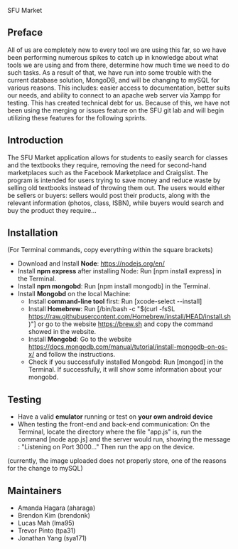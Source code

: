 SFU Market

Preface
------------------------------------
All of us are completely new to every tool we are using this far, so we have been performing numerous spikes to catch up in knowledge about what tools we are using and from there, determine how much time we need to do such tasks. As a result of that, we have run into some trouble with the current database solution, MongoDB, and will be changing to mySQL for various reasons. This includes: easier access to documentation, better suits our needs, and ability to connect to an apache web server via Xampp for testing. This has created technical debt for us. Because of this, we have not been using the merging or issues feature on the SFU git lab and will begin utilizing these features for the following sprints.

Introduction
------------------------------------
The SFU Market application allows for students to easily search for classes and the textbooks they require, removing the need for second-hand marketplaces such as the Facebook Marketplace and Craigslist. The program is intended for users trying to save money and reduce waste by selling old textbooks instead of throwing them out. The users would either be sellers or buyers: sellers would post their products, along with the relevant information (photos, class, ISBN), while buyers would search and buy the product they require...

Installation 
------------------------------------
(For Terminal commands, copy everything within the square brackets)
- Download and Install **Node**: https://nodejs.org/en/ 
- Install **npm express** after installing Node: Run [npm install express] in the Terminal. 
- Install **npm mongobd**: Run [npm install mongodb] in the Terminal. 
- Install **Mongobd** on the local Machine: 
    - Install **command-line tool** first: Run [xcode-select --install]
    - Install **Homebrew**: Run [/bin/bash -c "$(curl -fsSL https://raw.githubusercontent.com/Homebrew/install/HEAD/install.sh)"]
        or go to the website https://brew.sh and copy the command showed in the website.
    - Install **Mongobd**: Go to the website https://docs.mongodb.com/manual/tutorial/install-mongodb-on-os-x/ and follow the instructions.
    - Check if you successfully installed Mongobd: Run [mongod] in the Terminal. If successfully, it will show some information 
        about your mongobd.

Testing
------------------------------------
- Have a valid **emulator** running or test on **your own android device**
- When testing the front-end and back-end communication: On the Terminal, locate the directory where the file "app.js" is, 
        run the command [node app.js] and the server would run, showing the message : "Listening on Port 3000..."
        Then run the app on the device. 

(currently, the image uploaded does not properly store, one of the reasons for the change to mySQL)


Maintainers
------------------------------------
- Amanda Hagara (aharaga)
- Brendon Kim (brendonk)
- Lucas Mah (lma95)
- Trevor Pinto (tpa31)
- Jonathan Yang (sya171)
 
